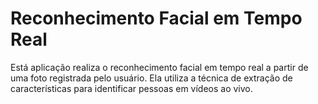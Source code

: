 # Reconhecimento Facial em Tempo Real

Está aplicação realiza o reconhecimento facial em tempo real a partir de uma foto registrada pelo usuário. Ela utiliza a técnica de extração de características para identificar pessoas em vídeos ao vivo.
